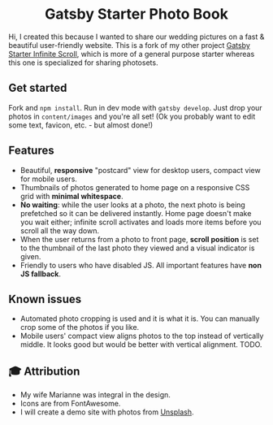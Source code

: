 <h1 align="center">
  Gatsby Starter Photo Book
</h1>

Hi, I created this because I wanted to share our wedding pictures on a fast & beautiful user-friendly website. This is a fork of my other project [Gatsby Starter Infinite Scroll](https://github.com/baobabKoodaa/gatsby-starter-infinite-scroll), which is more of a general purpose starter whereas this one is specialized for sharing photosets. 

## Get started

Fork and `npm install`. Run in dev mode with `gatsby develop`. Just drop your photos in `content/images` and you're all set! (Ok you probably want to edit some text, favicon, etc. - but almost done!)

## Features

- Beautiful, **responsive** "postcard" view for desktop users, compact view for mobile users.
- Thumbnails of photos generated to home page on a responsive CSS grid with **minimal whitespace**.
- **No waiting**: while the user looks at a photo, the next photo is being prefetched so it can be delivered instantly. Home page doesn't make you wait either; infinite scroll activates and loads more items before you scroll all the way down.
- When the user returns from a photo to front page, **scroll position** is set to the thumbnail of the last photo they viewed and a visual indicator is given.
- Friendly to users who have disabled JS. All important features have **non JS fallback**.

## Known issues

- Automated photo cropping is used and it is what it is. You can manually crop some of the photos if you like.
- Mobile users' compact view aligns photos to the top instead of vertically middle. It looks good but would be better with vertical alignment. TODO.

## 🎓 Attribution

- My wife Marianne was integral in the design.
- Icons are from FontAwesome.
- I will create a demo site with photos from [Unsplash](https://unsplash.com).
